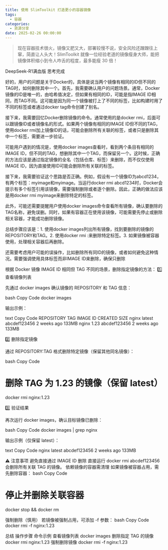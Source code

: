 ```yaml
---
title: 使用 SlimToolkit 打造更小的容器镜像
tags:
  - 容器
categories:
  - 资源分享
date: 2025-02-26 00:00:00
---
```


> 现在容器技术很火，镜像又肥又大，部署较慢不说，安全风险还蹭蹭往上窜，简直让人头大！SlimToolkit 就像一位经验老道的镜像瘦身大师，能把镜像体积缩小到令人咋舌的程度，最多能瘦 30 倍！

<!-- more -->

DeepSeek-R1满血版
思考完成

好的，用户的问题是关于Docker的，具体是说当两个镜像有相同的ID但不同的TAG时，如何删除其中一个。首先，我需要确认用户的问题场景。通常，Docker镜像的ID是唯一的，由哈希值决定，但如果有相同的ID，可能是指IMAGE ID相同，而TAG不同。这可能是因为同一个镜像被打上了不同的标签，比如构建时用了不同的标签或者通过docker tag命令创建了别名。

接下来，我需要回忆Docker删除镜像的命令。通常使用的是docker rmi，后面可以跟镜像ID或者镜像名的形式。如果两个镜像有相同的IMAGE ID但不同的TAG，使用docker rmi加上镜像ID的话，可能会删除所有关联的标签，或者只是删除其中一个标签，需要进一步验证。

可能用户遇到的情况是，使用docker images查看时，看到两个条目有相同的IMAGE ID，但不同的TAG，想删除其中一个TAG，而保留另一个。这时候，正确的方法应该是通过指定镜像的全名（包括仓库、标签）来删除，而不仅仅使用IMAGE ID，因为直接使用ID可能会删除所有关联的标签。

接下来，我需要验证这个思路是否正确。例如，假设有一个镜像ID为abcd1234，有两个标签：myimage和myimage。当运行docker rmi abcd1234时，Docker会提示有多个标签引用该镜像，需要强制删除或者逐个删除。因此，正确的做法应该是用docker rmi myimage来删除特定的标签。

此外，可能还需要提醒用户使用docker images命令查看所有镜像，确认要删除的TAG名称，避免误删。同时，如果有容器正在使用该镜像，可能需要先停止或删除相关容器，才能成功删除镜像。

总结步骤应该是：1. 使用docker images列出所有镜像，找到要删除的镜像的REPOSITORY和TAG。2. 使用docker rmi <REPOSITORY>:<TAG>来删除特定标签。3. 如果镜像被容器使用，处理相关容器后再删除。

还需要考虑用户可能的误操作，比如删除所有同ID的镜像，或者如何避免这种情况。需要强调使用具体标签而非IMAGE ID来删除，确保只删除

根据 Docker 镜像 IMAGE ID 相同但 TAG 不同的场景，删除指定镜像的方法：
1️⃣ ‌查看镜像列表‌

先通过 docker images 确认镜像的 REPOSITORY 和 TAG 信息：

bash
Copy Code
docker images


输出示例：

text
Copy Code
REPOSITORY   TAG       IMAGE ID       CREATED         SIZE
nginx        latest    abcdef123456   2 weeks ago     133MB
nginx        1.23      abcdef123456   2 weeks ago     133MB

2️⃣ ‌删除指定镜像‌

通过 ‌REPOSITORY:TAG‌ 格式删除特定镜像（保留其他同名镜像）：

bash
Copy Code
# 删除 TAG 为 1.23 的镜像（保留 latest）
docker rmi nginx:1.23

3️⃣ ‌验证结果‌

再次运行 docker images，确认目标镜像已删除：

bash
Copy Code
docker images | grep nginx


输出示例（仅保留 latest）：

text
Copy Code
nginx        latest    abcdef123456   2 weeks ago     133MB

⚠️ ‌注意事项‌
‌避免直接通过 IMAGE ID 删除‌
直接运行 docker rmi abcdef123456 会删除所有关联 TAG 的镜像。
‌依赖镜像的容器需清理‌
如果镜像被容器占用，需先删除容器：
bash
Copy Code
# 停止并删除关联容器
docker stop <container-id> && docker rm <container-id>

‌强制删除（慎用）‌
若镜像被强制占用，可添加 -f 参数：
bash
Copy Code
docker rmi -f nginx:1.23

总结
操作步骤	命令示例
查看镜像列表	docker images
删除指定 TAG 的镜像	docker rmi nginx:1.23
强制删除镜像	docker rmi -f nginx:1.23